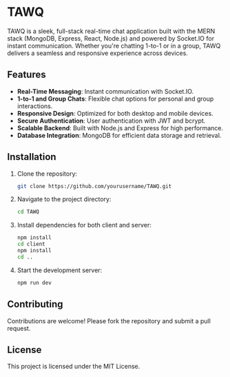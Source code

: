 # TAWQ
TAWQ is a sleek, full-stack real-time chat application built with the MERN stack (MongoDB, Express, React, Node.js) and powered by Socket.IO for instant communication. Whether you're chatting 1-to-1 or in a group, TAWQ delivers a seamless and responsive experience across devices.
## Features
- **Real-Time Messaging**: Instant communication with Socket.IO.
- **1-to-1 and Group Chats**: Flexible chat options for personal and group interactions.
- **Responsive Design**: Optimized for both desktop and mobile devices.
- **Secure Authentication**: User authentication with JWT and bcrypt.
- **Scalable Backend**: Built with Node.js and Express for high performance.
- **Database Integration**: MongoDB for efficient data storage and retrieval.

## Installation
1. Clone the repository:
    ```bash
    git clone https://github.com/yourusername/TAWQ.git
    ```
2. Navigate to the project directory:
    ```bash
    cd TAWQ
    ```
3. Install dependencies for both client and server:
    ```bash
    npm install
    cd client
    npm install
    cd ..
    ```
4. Start the development server:
    ```bash
    npm run dev
    ```

## Contributing
Contributions are welcome! Please fork the repository and submit a pull request.

## License
This project is licensed under the MIT License.